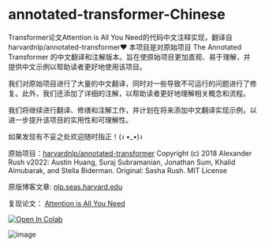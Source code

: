 # annotated-transformer-Chinese
Transformer论文Attention is All You Need的代码中文注释实现，翻译自harvardnlp/annotated-transformer❤
本项目是对原始项目 The Annotated Transformer 的中文翻译和注解版本。旨在使原始项目更加直观、易于理解，并提供中文示例以帮助读者更好地使用该项目。

我们对原始项目进行了大量的中文翻译，同时对一些导致不可运行的问题进行了修复。此外，我们还添加了详细的注解，以帮助读者更好地理解相关概念和流程。

我们将继续进行翻译、修缮和注解工作，并计划在将来添加中文翻译实现示例，以进一步提升该项目的实用性和可理解性。

如果发现有不妥之处欢迎随时指正！(ง •_•)ง

原始项目：[harvardnlp/annotated-transformer](https://github.com/harvardnlp/annotated-transformer/)
Copyright (c) 2018 Alexander Rush
v2022: Austin Huang, Suraj Subramanian, Jonathan Sum, Khalid Almubarak, and Stella Biderman.
Original: Sasha Rush.
MIT License

原版博客文章:
[nlp.seas.harvard.edu](http://nlp.seas.harvard.edu/annotated-transformer/)

复现论文：
[Attention is All You Need](https://arxiv.org/abs/1706.03762)

[![Open In Colab](https://colab.research.google.com/assets/colab-badge.svg)](https://colab.research.google.com/github/harvardnlp/annotated-transformer/blob/master/AnnotatedTransformer.ipynb)

![image](https://user-images.githubusercontent.com/35882/166251887-9da909a9-660b-45a9-ae72-0aae89fb38d4.png)
